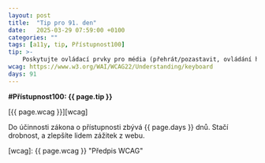```yaml
---
layout: post
title:  "Tip pro 91. den"
date:   2025-03-29 07:59:00 +0100
categories: ""
tags: [a11y, tip, Přístupnost100]
tip: >- 
    Poskytujte ovládací prvky pro média (přehrát/pozastavit, ovládání hlasitosti, zapnutí titulků) přístupné z klávesnice i pro čtečky obrazovky.
wcag: https://www.w3.org/WAI/WCAG22/Understanding/keyboard
days: 91
---
```

**#Přístupnost100: {{ page.tip }}**

[{{ page.wcag }}][wcag]

Do účinnosti zákona o přístupnosti zbývá {{ page.days }} dnů. Stačí drobnost, a zlepšíte lidem zážitek z webu.

[wcag]: {{ page.wcag }} "Předpis WCAG"
